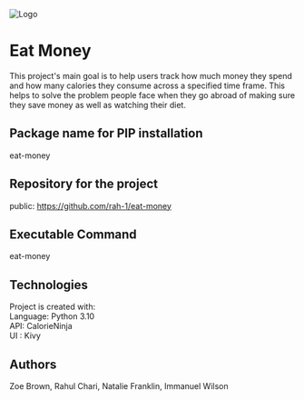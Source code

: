 ![Logo](src/eat_money/eatmoneylogo.png)
# Eat Money

This project's main goal is to help users track how much money
they spend and how many calories they consume across a specified time frame.
This helps to solve the problem people face when they go abroad of making sure they save money as well as watching their diet.



## Package name for PIP installation
eat-money
## Repository for the project
public: https://github.com/rah-1/eat-money

## Executable Command
eat-money
## Technologies
Project is created with:  
Language: Python 3.10  
API: CalorieNinja  
UI : Kivy

## Authors
Zoe Brown, Rahul Chari, Natalie Franklin, Immanuel Wilson  
